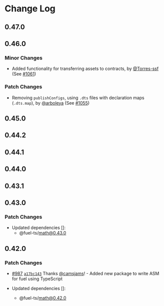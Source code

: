 # Change Log

## 0.47.0

## 0.46.0

### Minor Changes

- Added functionality for transferring assets to contracts, by [@Torres-ssf](https://github.com/Torres-ssf) (See [#1061](https://github.com/FuelLabs/fuels-ts/pull/1061))

### Patch Changes

- Removing `publishConfigs`, using `.dts` files with declaration maps (`.dts.map`), by [@arboleya](https://github.com/arboleya) (See [#1055](https://github.com/FuelLabs/fuels-ts/pull/1055))

## 0.45.0

## 0.44.2

## 0.44.1

## 0.44.0

## 0.43.1

## 0.43.0

### Patch Changes

- Updated dependencies []:
  - @fuel-ts/math@0.43.0

## 0.42.0

### Patch Changes

- [#987](https://github.com/FuelLabs/fuels-ts/pull/987) [`a17bc143`](https://github.com/FuelLabs/fuels-ts/commit/a17bc1434f10dcc11f74723b1e03a23602eaf7c6) Thanks [@camsjams](https://github.com/camsjams)! - Added new package to write ASM for fuel using TypeScript

- Updated dependencies []:
  - @fuel-ts/math@0.42.0
